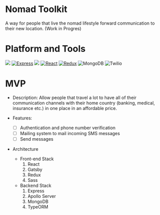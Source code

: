 # Nomad Toolkit
A way for people that live the nomad lifestyle forward communication to their new location. (Work in Progres)

# Platform and Tools

[![](https://img.shields.io/badge/-NPM-cb3837?style=flat-square&logo=npm&logoColor=white)](https://npmjs.com/)
[![Express](https://img.shields.io/badge/-Express.js-3F3E42?style=flat-square&logo=express&logoColor=white)](https://graphql.org/)
[![](https://img.shields.io/badge/-Node.js-43853d?style=flat-square&logo=node.js&logoColor=ffffff)](https://nodejs.org/)
[![React](https://img.shields.io/badge/React-%2320232a.svg?style=flat-square&logo=react&logoColor=%2361DAFB)](https://reactjs.org/)
[![Redux](https://img.shields.io/badge/redux-%23593d88.svg?style=flat-square&logo=redux&logoColor=white)](https://redux.js.org/)
![MongoDB](https://img.shields.io/badge/MongoDB-158A0F.svg?style=flat-square&logo=MongoDB&logoColor=white)
![Twilio](https://img.shields.io/badge/Twilio-cb3837.svg?style=flat-square&logo=twilio&logoColor=white)


# MVP
- Description: 
Allow people that travel a lot to have all of their communication channels with their home country (banking, medical, insurance etc.) in one place in an affordable price.

- Features:
    - [ ] Authentication and phone number verification
    - [ ] Mailing system to mail incoming SMS messages
    - [ ] Send messages
- Architecture
    - Front-end Stack
        1) React
        2) Gatsby
        3) Redux
        4) Sass
    - Backend Stack
        1) Express
        2) Apollo Server
        3) MongoDB
        4) TypeORM